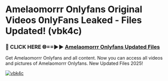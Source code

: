 # Amelaomorrr Onlyfans Original Videos 0nlyFans Leaked - Files Updated! (vbk4c)

<h3>🔴 CLICK HERE 🌐==►► <a href="https://tinyurl.com/ehrbuxhb" rel="nofollow">Amelaomorrr Onlyfans Updated Files</a></h3>

Get Amelaomorrr Onlyfans and all content. Now you can access all videos and pictures of Amelaomorrr Onlyfans. New Updated Files 2025!

[![vbk4c](https://i.imgur.com/lVYEuWS.gif)](https://tinyurl.com/ehrbuxhb)
